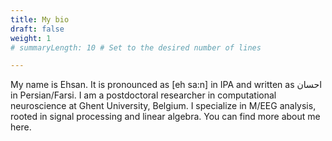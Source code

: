 ```yaml
---
title: My bio
draft: false
weight: 1
# summaryLength: 10 # Set to the desired number of lines

---
```


My name is Ehsan. It is pronounced as [eh sa:n] in IPA and written as احسان in Persian/Farsi. I am a postdoctoral researcher in computational neuroscience at Ghent University, Belgium. I specialize in M/EEG analysis, rooted in signal processing and linear algebra. You can find more about me here.




